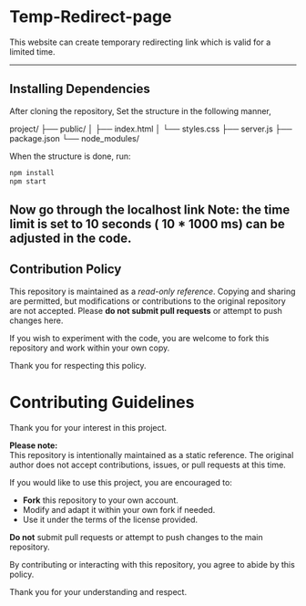 # Temp-Redirect-page
This website can create temporary redirecting link which is valid for a limited time.

------------------------------------------------

## Installing Dependencies

After cloning the repository, Set the structure in the following manner,

project/
├── public/
│   ├── index.html
│   └── styles.css
├── server.js
├── package.json
└── node_modules/

When the structure is done, run:

```bash
npm install
npm start
```
Now go through the localhost link
Note: the time limit is set to 10 seconds ( 10 * 1000 ms) can be adjusted in the code.
------------------------------------------------

## Contribution Policy

This repository is maintained as a *read-only reference*. Copying and sharing are permitted, but modifications or contributions to the original repository are not accepted. Please **do not submit pull requests** or attempt to push changes here.

If you wish to experiment with the code, you are welcome to fork this repository and work within your own copy.

Thank you for respecting this policy.

# Contributing Guidelines

Thank you for your interest in this project.

**Please note:**  
This repository is intentionally maintained as a static reference. The original author does not accept contributions, issues, or pull requests at this time.

If you would like to use this project, you are encouraged to:
- **Fork** this repository to your own account.
- Modify and adapt it within your own fork if needed.
- Use it under the terms of the license provided.

**Do not** submit pull requests or attempt to push changes to the main repository.

By contributing or interacting with this repository, you agree to abide by this policy.

Thank you for your understanding and respect.
